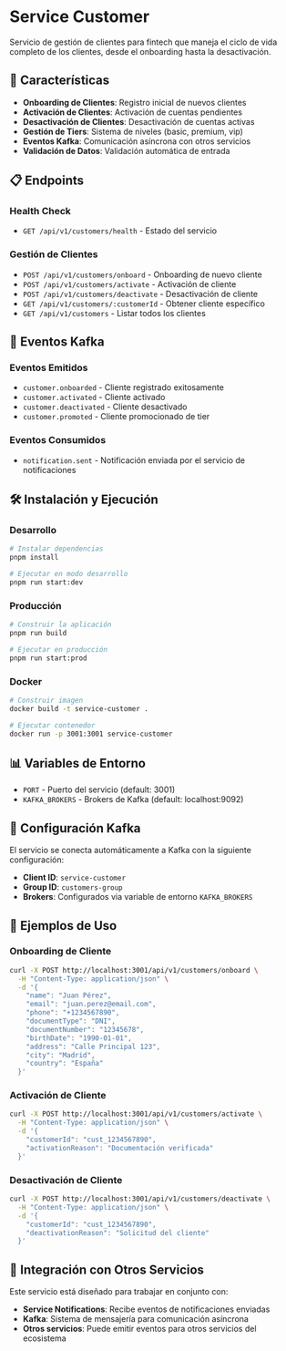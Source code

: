 # Service Customer

Servicio de gestión de clientes para fintech que maneja el ciclo de vida completo de los clientes, desde el onboarding hasta la desactivación.

## 🚀 Características

- **Onboarding de Clientes**: Registro inicial de nuevos clientes
- **Activación de Clientes**: Activación de cuentas pendientes
- **Desactivación de Clientes**: Desactivación de cuentas activas
- **Gestión de Tiers**: Sistema de niveles (basic, premium, vip)
- **Eventos Kafka**: Comunicación asíncrona con otros servicios
- **Validación de Datos**: Validación automática de entrada

## 📋 Endpoints

### Health Check

- `GET /api/v1/customers/health` - Estado del servicio

### Gestión de Clientes

- `POST /api/v1/customers/onboard` - Onboarding de nuevo cliente
- `POST /api/v1/customers/activate` - Activación de cliente
- `POST /api/v1/customers/deactivate` - Desactivación de cliente
- `GET /api/v1/customers/:customerId` - Obtener cliente específico
- `GET /api/v1/customers` - Listar todos los clientes

## 🔄 Eventos Kafka

### Eventos Emitidos

- `customer.onboarded` - Cliente registrado exitosamente
- `customer.activated` - Cliente activado
- `customer.deactivated` - Cliente desactivado
- `customer.promoted` - Cliente promocionado de tier

### Eventos Consumidos

- `notification.sent` - Notificación enviada por el servicio de notificaciones

## 🛠️ Instalación y Ejecución

### Desarrollo

```bash
# Instalar dependencias
pnpm install

# Ejecutar en modo desarrollo
pnpm run start:dev
```

### Producción

```bash
# Construir la aplicación
pnpm run build

# Ejecutar en producción
pnpm run start:prod
```

### Docker

```bash
# Construir imagen
docker build -t service-customer .

# Ejecutar contenedor
docker run -p 3001:3001 service-customer
```

## 📊 Variables de Entorno

- `PORT` - Puerto del servicio (default: 3001)
- `KAFKA_BROKERS` - Brokers de Kafka (default: localhost:9092)

## 🔧 Configuración Kafka

El servicio se conecta automáticamente a Kafka con la siguiente configuración:

- **Client ID**: `service-customer`
- **Group ID**: `customers-group`
- **Brokers**: Configurados via variable de entorno `KAFKA_BROKERS`

## 📝 Ejemplos de Uso

### Onboarding de Cliente

```bash
curl -X POST http://localhost:3001/api/v1/customers/onboard \
  -H "Content-Type: application/json" \
  -d '{
    "name": "Juan Pérez",
    "email": "juan.perez@email.com",
    "phone": "+1234567890",
    "documentType": "DNI",
    "documentNumber": "12345678",
    "birthDate": "1990-01-01",
    "address": "Calle Principal 123",
    "city": "Madrid",
    "country": "España"
  }'
```

### Activación de Cliente

```bash
curl -X POST http://localhost:3001/api/v1/customers/activate \
  -H "Content-Type: application/json" \
  -d '{
    "customerId": "cust_1234567890",
    "activationReason": "Documentación verificada"
  }'
```

### Desactivación de Cliente

```bash
curl -X POST http://localhost:3001/api/v1/customers/deactivate \
  -H "Content-Type: application/json" \
  -d '{
    "customerId": "cust_1234567890",
    "deactivationReason": "Solicitud del cliente"
  }'
```

## 🔗 Integración con Otros Servicios

Este servicio está diseñado para trabajar en conjunto con:

- **Service Notifications**: Recibe eventos de notificaciones enviadas
- **Kafka**: Sistema de mensajería para comunicación asíncrona
- **Otros servicios**: Puede emitir eventos para otros servicios del ecosistema

